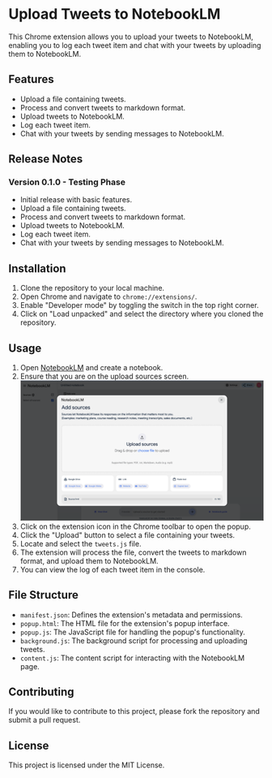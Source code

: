 # Upload Tweets to NotebookLM

This Chrome extension allows you to upload your tweets to NotebookLM, enabling you to log each tweet item and chat with your tweets by uploading them to NotebookLM.

## Features

- Upload a file containing tweets.
- Process and convert tweets to markdown format.
- Upload tweets to NotebookLM.
- Log each tweet item.
- Chat with your tweets by sending messages to NotebookLM.

## Release Notes

### Version 0.1.0 - Testing Phase

- Initial release with basic features.
- Upload a file containing tweets.
- Process and convert tweets to markdown format.
- Upload tweets to NotebookLM.
- Log each tweet item.
- Chat with your tweets by sending messages to NotebookLM.

## Installation

1. Clone the repository to your local machine.
2. Open Chrome and navigate to `chrome://extensions/`.
3. Enable "Developer mode" by toggling the switch in the top right corner.
4. Click on "Load unpacked" and select the directory where you cloned the repository.

## Usage

1. Open [NotebookLM](https://notebooklm.google.com/) and create a notebook.
2. Ensure that you are on the upload sources screen.
   ![Upload Sources Screen](./upload_sources.png)
3. Click on the extension icon in the Chrome toolbar to open the popup.
4. Click the "Upload" button to select a file containing your tweets.
5. Locate and select the `tweets.js` file.
6. The extension will process the file, convert the tweets to markdown format, and upload them to NotebookLM.
7. You can view the log of each tweet item in the console.

## File Structure

- `manifest.json`: Defines the extension's metadata and permissions.
- `popup.html`: The HTML file for the extension's popup interface.
- `popup.js`: The JavaScript file for handling the popup's functionality.
- `background.js`: The background script for processing and uploading tweets.
- `content.js`: The content script for interacting with the NotebookLM page.

## Contributing

If you would like to contribute to this project, please fork the repository and submit a pull request.

## License

This project is licensed under the MIT License.
